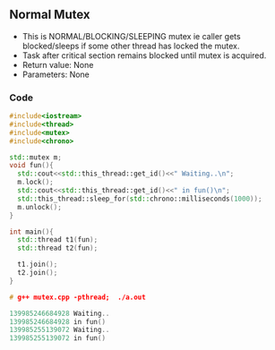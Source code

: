 ## Normal Mutex
- This is NORMAL/BLOCKING/SLEEPING mutex ie caller gets blocked/sleeps if some other thread has locked the mutex.
- Task after critical section remains blocked until mutex is acquired.
- Return value: None
- Parameters: None

### Code
```c++
#include<iostream>
#include<thread>
#include<mutex>
#include<chrono>

std::mutex m;
void fun(){
  std::cout<<std::this_thread::get_id()<<" Waiting..\n";
  m.lock();
  std::cout<<std::this_thread::get_id()<<" in fun()\n";
  std::this_thread::sleep_for(std::chrono::milliseconds(1000));
  m.unlock();
}

int main(){
  std::thread t1(fun);
  std::thread t2(fun);

  t1.join();
  t2.join();
}

# g++ mutex.cpp -pthread;  ./a.out

139985246684928 Waiting..
139985246684928 in fun()
139985255139072 Waiting..
139985255139072 in fun()
```

